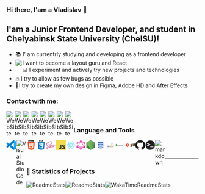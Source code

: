 ### Hi there, I'am a Vladislav 👋

## I'am a Junior Frontend Developer, and student in Chelyabinsk State University (ChelSU)!
-  📚  I' am currentrly studying and developing as a frontend developer
-   <img align="left" width="18px" height="18px" alt="React Icon" src="https://cdn.jsdelivr.net/npm/simple-icons@3.13.0/icons/react.svg"/>I want to become a layout guru and React
-  📊 I experiment and actively try new projects and technologies
-  🔥 I try to allow as few bugs as possible
-  🎨I try to create my own design in Figma, Adobe HD and After Effects

### Contact with me:

[<img align="left" alt="WebSite" width="22px" src="https://cdn.jsdelivr.net/npm/simple-icons@v3/icons/firefox.svg" />][website]
[<img align="left" alt="WebSite" width="22px" src="https://cdn.jsdelivr.net/npm/simple-icons@v3/icons/telegram.svg" />][telegram]
[<img align="left" alt="WebSite" width="22px" src="https://cdn.jsdelivr.net/npm/simple-icons@v3/icons/github.svg" />][github]
[<img align="left" alt="WebSite" width="22px" src="https://cdn.jsdelivr.net/npm/simple-icons@v3/icons/vk.svg" />][vk]
[<img align="left" alt="WebSite" width="22px" src="https://cdn.jsdelivr.net/npm/simple-icons@v3/icons/instagram.svg" />][Instagram]
[<img align="left" alt="WebSite" width="22px" src="https://cdn.jsdelivr.net/npm/simple-icons@v3/icons/gmail.svg" />][gmail]
[<img align="left" alt="WebSite" width="22px" src="https://i.hh.ru/logos/svg/hh.ru__min_.svg?v=11032019" />][hh]
[<img align="left" alt="WebSite" width="22px" src="https://cdn.jsdelivr.net/npm/simple-icons@v3/icons/linkedin.svg" />][LinkedIn]

<br/>

### Language and Tools

<img align="left" alt="Visual Studio Code" width="26px" src="https://raw.githubusercontent.com/github/explore/80688e429a7d4ef2fca1e82350fe8e3517d3494d/topics/visual-studio-code/visual-studio-code.png" />

<img align="left" alt="Visual Studio Code" width="26px" src="https://cdn.jsdelivr.net/npm/simple-icons@3.13.0/icons/webstorm.svg" />

<img align="left" alt="HTML5" width="26px" src="https://raw.githubusercontent.com/github/explore/80688e429a7d4ef2fca1e82350fe8e3517d3494d/topics/html/html.png" />

<img align="left" alt="CSS3" width="26px" src="https://raw.githubusercontent.com/github/explore/80688e429a7d4ef2fca1e82350fe8e3517d3494d/topics/css/css.png" />

<img align="left" alt="Sass" width="26px" src="https://raw.githubusercontent.com/github/explore/80688e429a7d4ef2fca1e82350fe8e3517d3494d/topics/sass/sass.png" />

<img align="left" alt="JavaScript" width="26px" src="https://raw.githubusercontent.com/github/explore/80688e429a7d4ef2fca1e82350fe8e3517d3494d/topics/javascript/javascript.png" />

<img align="left" alt="React" width="26px" src="https://raw.githubusercontent.com/github/explore/80688e429a7d4ef2fca1e82350fe8e3517d3494d/topics/react/react.png" />

<img align="left" alt="GraphQL" width="26px" src="https://raw.githubusercontent.com/github/explore/80688e429a7d4ef2fca1e82350fe8e3517d3494d/topics/graphql/graphql.png" />

<img align="left" alt="Node.js" width="26px" src="https://raw.githubusercontent.com/github/explore/80688e429a7d4ef2fca1e82350fe8e3517d3494d/topics/nodejs/nodejs.png" />

<img align="left" alt="SQL" width="26px" src="https://raw.githubusercontent.com/github/explore/80688e429a7d4ef2fca1e82350fe8e3517d3494d/topics/sql/sql.png" />

<img align="left" alt="MySQL" width="26px" src="https://raw.githubusercontent.com/github/explore/80688e429a7d4ef2fca1e82350fe8e3517d3494d/topics/mysql/mysql.png" />

<img align="left" alt="MongoDB" width="26px" src="https://raw.githubusercontent.com/github/explore/80688e429a7d4ef2fca1e82350fe8e3517d3494d/topics/mongodb/mongodb.png" />

<img align="left" alt="Git" width="26px" src="https://raw.githubusercontent.com/github/explore/80688e429a7d4ef2fca1e82350fe8e3517d3494d/topics/git/git.png" />

<img align="left" alt="GitHub" width="26px" src="https://raw.githubusercontent.com/github/explore/78df643247d429f6cc873026c0622819ad797942/topics/github/github.png" />

<img align="left" alt="Terminal" width="26px" src="https://raw.githubusercontent.com/github/explore/80688e429a7d4ef2fca1e82350fe8e3517d3494d/topics/terminal/terminal.png" />

<img align="left" alt="markdown" width="26px" src="https://cdn.jsdelivr.net/npm/simple-icons@3.13.0/icons/markdown.svg" />

</br>
</br>

---

### 🎨 Statistics of Projects

<img align="left" alt="ReadmeStats" src="https://github-readme-stats.vercel.app/api?username=satonin12&show_icons=true&count_private=true&theme=buefy&include_all_commits=true&custom_title=vsatonin stats"/>

<img align="left" alt="ReadmeStats" src="https://github-readme-stats.vercel.app/api/top-langs/?username=satonin12&langs_count=7"/>

<img align="left" alt="WakaTimeReadmeStats" src="https://github-readme-stats.vercel.app/api/wakatime?username=@vsatonin&theme=dark&layout=compact&range=last_7_days&theme=dark"/>


[website]: https://vk.com/x102am
[telegram]: https://t.me/vsatonin
[twitter]: https://twitter.com/vsatonin
[gmail]: mailto:vlad.satonin74@gmail.com
[instagram]: https://www.instagram.com/vsatonin/
[linkedin]: https://vk.com/x102am
[github]: https://github.com/satonin12
[hh]: https://chelyabinsk.hh.ru/resume/e87f0057ff034ef8b50039ed1f476e626f3562
[vk]: https://vk.com/x102am
